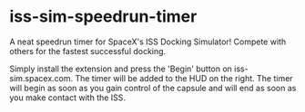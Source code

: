 # iss-sim-speedrun-timer
A neat speedrun timer for SpaceX's ISS Docking Simulator! Compete with others for the fastest successful docking.

Simply install the extension and press the 'Begin' button on iss-sim.spacex.com. The timer will be added to the HUD on the right. The timer will begin as soon as you gain control of the capsule and will end as soon as you make contact with the ISS.